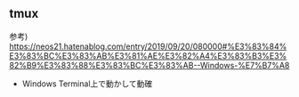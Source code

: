 ## tmux

参考) https://neos21.hatenablog.com/entry/2019/09/20/080000#%E3%83%84%E3%83%BC%E3%83%AB%E3%81%AE%E3%82%A4%E3%83%B3%E3%82%B9%E3%83%88%E3%83%BC%E3%83%AB--Windows-%E7%B7%A8

* Windows Terminal上で動かして動確